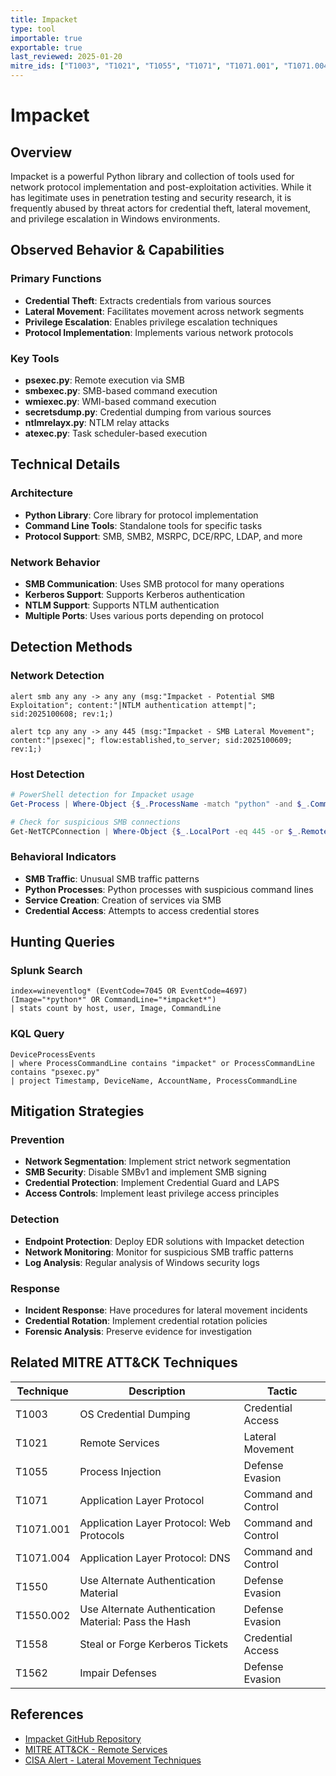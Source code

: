 ```yaml
---
title: Impacket
type: tool
importable: true
exportable: true
last_reviewed: 2025-01-20
mitre_ids: ["T1003", "T1021", "T1055", "T1071", "T1071.001", "T1071.004", "T1550", "T1550.002", "T1558", "T1562"]
---
```


# Impacket

## Overview

Impacket is a powerful Python library and collection of tools used for network protocol implementation and post-exploitation activities. While it has legitimate uses in penetration testing and security research, it is frequently abused by threat actors for credential theft, lateral movement, and privilege escalation in Windows environments.

## Observed Behavior & Capabilities

### Primary Functions
- **Credential Theft**: Extracts credentials from various sources
- **Lateral Movement**: Facilitates movement across network segments
- **Privilege Escalation**: Enables privilege escalation techniques
- **Protocol Implementation**: Implements various network protocols

### Key Tools
- **psexec.py**: Remote execution via SMB
- **smbexec.py**: SMB-based command execution
- **wmiexec.py**: WMI-based command execution
- **secretsdump.py**: Credential dumping from various sources
- **ntlmrelayx.py**: NTLM relay attacks
- **atexec.py**: Task scheduler-based execution

## Technical Details

### Architecture
- **Python Library**: Core library for protocol implementation
- **Command Line Tools**: Standalone tools for specific tasks
- **Protocol Support**: SMB, SMB2, MSRPC, DCE/RPC, LDAP, and more

### Network Behavior
- **SMB Communication**: Uses SMB protocol for many operations
- **Kerberos Support**: Supports Kerberos authentication
- **NTLM Support**: Supports NTLM authentication
- **Multiple Ports**: Uses various ports depending on protocol

## Detection Methods

### Network Detection
```suricata
alert smb any any -> any any (msg:"Impacket - Potential SMB Exploitation"; content:"|NTLM authentication attempt|"; sid:2025100608; rev:1;)

alert tcp any any -> any 445 (msg:"Impacket - SMB Lateral Movement"; content:"|psexec|"; flow:established,to_server; sid:2025100609; rev:1;)
```

### Host Detection
```powershell
# PowerShell detection for Impacket usage
Get-Process | Where-Object {$_.ProcessName -match "python" -and $_.CommandLine -match "impacket"}

# Check for suspicious SMB connections
Get-NetTCPConnection | Where-Object {$_.LocalPort -eq 445 -or $_.RemotePort -eq 445}
```

### Behavioral Indicators
- **SMB Traffic**: Unusual SMB traffic patterns
- **Python Processes**: Python processes with suspicious command lines
- **Service Creation**: Creation of services via SMB
- **Credential Access**: Attempts to access credential stores

## Hunting Queries

### Splunk Search
```splunk
index=wineventlog* (EventCode=7045 OR EventCode=4697) (Image="*python*" OR CommandLine="*impacket*")
| stats count by host, user, Image, CommandLine
```

### KQL Query
```kql
DeviceProcessEvents
| where ProcessCommandLine contains "impacket" or ProcessCommandLine contains "psexec.py"
| project Timestamp, DeviceName, AccountName, ProcessCommandLine
```

## Mitigation Strategies

### Prevention
- **Network Segmentation**: Implement strict network segmentation
- **SMB Security**: Disable SMBv1 and implement SMB signing
- **Credential Protection**: Implement Credential Guard and LAPS
- **Access Controls**: Implement least privilege access principles

### Detection
- **Endpoint Protection**: Deploy EDR solutions with Impacket detection
- **Network Monitoring**: Monitor for suspicious SMB traffic patterns
- **Log Analysis**: Regular analysis of Windows security logs

### Response
- **Incident Response**: Have procedures for lateral movement incidents
- **Credential Rotation**: Implement credential rotation policies
- **Forensic Analysis**: Preserve evidence for investigation

## Related MITRE ATT&CK Techniques

| Technique | Description | Tactic |
|-----------|-------------|---------|
| T1003 | OS Credential Dumping | Credential Access |
| T1021 | Remote Services | Lateral Movement |
| T1055 | Process Injection | Defense Evasion |
| T1071 | Application Layer Protocol | Command and Control |
| T1071.001 | Application Layer Protocol: Web Protocols | Command and Control |
| T1071.004 | Application Layer Protocol: DNS | Command and Control |
| T1550 | Use Alternate Authentication Material | Defense Evasion |
| T1550.002 | Use Alternate Authentication Material: Pass the Hash | Defense Evasion |
| T1558 | Steal or Forge Kerberos Tickets | Credential Access |
| T1562 | Impair Defenses | Defense Evasion |

## References

- [Impacket GitHub Repository](https://github.com/fortra/impacket)
- [MITRE ATT&CK - Remote Services](https://attack.mitre.org/techniques/T1021/)
- [CISA Alert - Lateral Movement Techniques](https://www.cisa.gov/news-events/cybersecurity-advisories/)
